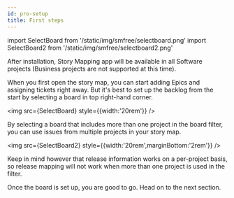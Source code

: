 ```yaml
---
id: pro-setup
title: First steps
---
```


import SelectBoard from '/static/img/smfree/selectboard.png'
import SelectBoard2 from '/static/img/smfree/selectboard2.png'


After installation, Story Mapping app will be available in 
all Software projects (Business projects are not supported at this time).

When you first open the story map, you can start adding
Epics and assigning tickets right away. 
But it's best to set up the backlog from the start 
by selecting a board in top right-hand corner.

<img src={SelectBoard} style={{width:'20rem'}} />

By selecting a board that includes more than one project in the board
filter, you can use issues from multiple projects in your story map.

<img src={SelectBoard2} style={{width:'20rem',marginBottom:'2rem'}} />

Keep in mind however that release information works on a per-project
basis, so release mapping will not work when more than one project is used
in the filter.

Once the board is set up, you are good to go. 
Head on to the next section.